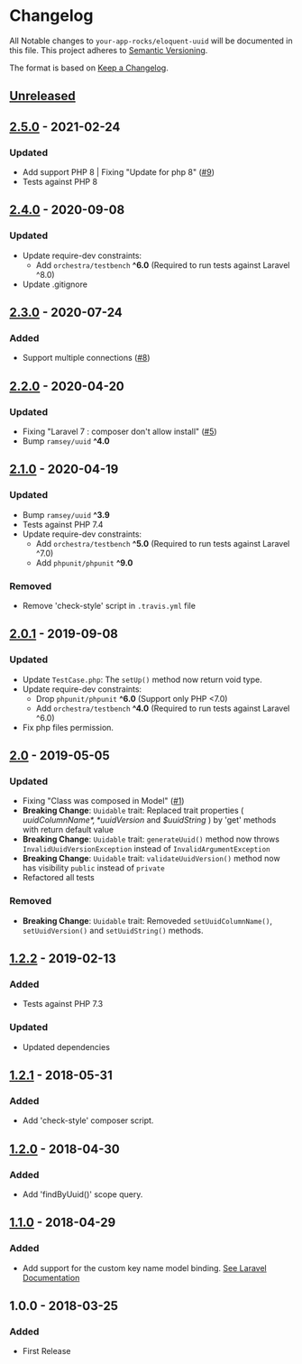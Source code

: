 # Changelog

All Notable changes to `your-app-rocks/eloquent-uuid` will be documented in this file. This project adheres to [Semantic Versioning](http://semver.org/).

The format is based on [Keep a Changelog](http://keepachangelog.com/).

## [Unreleased]

## [2.5.0] - 2021-02-24
### Updated

- Add support PHP 8 | Fixing "Update for php 8" ([#9](https://github.com/YourAppRocks/eloquent-uuid/issues/9))
- Tests against PHP 8

## [2.4.0] - 2020-09-08
### Updated

- Update require-dev constraints:
    - Add `orchestra/testbench` **^6.0** (Required to run tests against Laravel ^8.0)
- Update .gitignore

## [2.3.0] - 2020-07-24
### Added

- Support multiple connections ([#8](https://github.com/YourAppRocks/eloquent-uuid/pull/8))

## [2.2.0] - 2020-04-20
### Updated

- Fixing "Laravel 7 : composer don't allow install" ([#5](https://github.com/YourAppRocks/eloquent-uuid/issues/5))
- Bump `ramsey/uuid` **^4.0**

## [2.1.0] - 2020-04-19
### Updated

- Bump `ramsey/uuid` **^3.9**
- Tests against PHP 7.4
- Update require-dev constraints:
    - Add `orchestra/testbench` **^5.0** (Required to run tests against Laravel ^7.0)
    - Add `phpunit/phpunit` **^9.0**

### Removed

- Remove 'check-style' script in `.travis.yml` file

## [2.0.1] - 2019-09-08
### Updated

- Update `TestCase.php`: The `setUp()` method now return void type.
- Update require-dev constraints:
    - Drop `phpunit/phpunit` **^6.0** (Support only PHP <7.0)
    - Add `orchestra/testbench` **^4.0** (Required to run tests against Laravel ^6.0)
- Fix php files permission.

## [2.0] - 2019-05-05
### Updated

- Fixing "Class was composed in Model" ([#1](https://github.com/YourAppRocks/eloquent-uuid/issues/1))
- **Breaking Change**: `Uuidable` trait: Replaced trait properties ( *$uuidColumnName*, *$uuidVersion* and *$uuidString* ) by 'get' methods with return default value
- **Breaking Change**: `Uuidable` trait: `generateUuid()` method now throws `InvalidUuidVersionException` instead of `InvalidArgumentException`
- **Breaking Change**: `Uuidable` trait: `validateUuidVersion()` method now has visibility `public` instead of `private`
- Refactored all tests

### Removed

- **Breaking Change**: `Uuidable` trait: Removeded `setUuidColumnName()`, `setUuidVersion()` and `setUuidString()` methods.


## [1.2.2] - 2019-02-13
### Added
- Tests against PHP 7.3

### Updated
- Updated dependencies

## [1.2.1] - 2018-05-31
### Added
- Add 'check-style' composer script.

## [1.2.0] - 2018-04-30
### Added
- Add 'findByUuid()' scope query.

## [1.1.0] - 2018-04-29
### Added
- Add support for the custom key name model binding.  [See Laravel Documentation](https://laravel.com/docs/5.7/routing#route-model-binding)

## 1.0.0 - 2018-03-25
### Added
- First Release

[Unreleased]: https://github.com/YourAppRocks/eloquent-uuid/compare/2.5.0...HEAD

[2.5.0]: https://github.com/YourAppRocks/eloquent-uuid/compare/2.5.0...2.4.0
[2.4.0]: https://github.com/YourAppRocks/eloquent-uuid/compare/2.4.0...2.3.0
[2.3.0]: https://github.com/YourAppRocks/eloquent-uuid/compare/2.3.0...2.2.0
[2.2.0]: https://github.com/YourAppRocks/eloquent-uuid/compare/2.2.0...2.1.0
[2.1.0]: https://github.com/YourAppRocks/eloquent-uuid/compare/2.1.0...2.0.1
[2.0.1]: https://github.com/YourAppRocks/eloquent-uuid/compare/2.0.1...2.0
[2.0]: https://github.com/YourAppRocks/eloquent-uuid/compare/1.2.2...2.0
[1.2.2]: https://github.com/YourAppRocks/eloquent-uuid/compare/1.2.1...1.2.2
[1.2.1]: https://github.com/YourAppRocks/eloquent-uuid/compare/1.2.0...1.2.1
[1.2.0]: https://github.com/YourAppRocks/eloquent-uuid/compare/1.1.0...1.2.0
[1.1.0]: https://github.com/YourAppRocks/eloquent-uuid/compare/1.0.0...1.1.0
